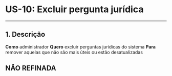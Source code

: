 # US-10: Excluir pergunta jurídica

---

## 1. Descrição

**Como** administrador
**Quero** excluir perguntas jurídicas do sistema
**Para** remover aquelas que não são mais úteis ou estão desatualizadas

## NÃO REFINADA